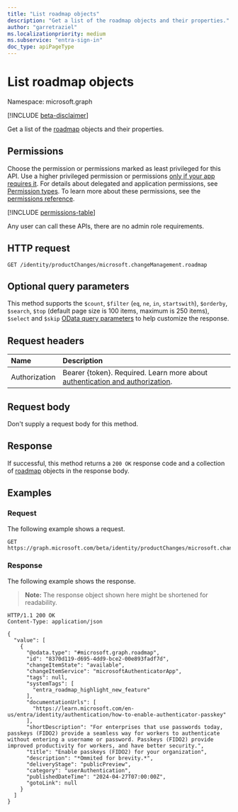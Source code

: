 ```yaml
---
title: "List roadmap objects"
description: "Get a list of the roadmap objects and their properties."
author: "garretraziel"
ms.localizationpriority: medium
ms.subservice: "entra-sign-in"
doc_type: apiPageType
---
```


# List roadmap objects

Namespace: microsoft.graph

[!INCLUDE [beta-disclaimer](../../includes/beta-disclaimer.md)]

Get a list of the [roadmap](../resources/roadmap.md) objects and their properties.

## Permissions

Choose the permission or permissions marked as least privileged for this API. Use a higher privileged permission or permissions [only if your app requires it](/graph/permissions-overview#best-practices-for-using-microsoft-graph-permissions). For details about delegated and application permissions, see [Permission types](/graph/permissions-overview#permission-types). To learn more about these permissions, see the [permissions reference](/graph/permissions-reference).

<!-- {
  "blockType": "permissions",
  "name": "roadmap-list-permissions"
}
-->
[!INCLUDE [permissions-table](../includes/permissions/roadmap-list-permissions.md)]

Any user can call these APIs, there are no admin role requirements.

## HTTP request

<!-- {
  "blockType": "ignored"
}
-->
``` http
GET /identity/productChanges/microsoft.changeManagement.roadmap
```

## Optional query parameters

This method supports the `$count`, `$filter` (`eq`, `ne`, `in`, `startswith`), `$orderby`, `$search`, `$top` (default page size is 100 items, maximum is 250 items), `$select` and `$skip` [OData query parameters](/graph/query-parameters) to help customize the response.

## Request headers

|Name|Description|
|:---|:---|
|Authorization|Bearer {token}. Required. Learn more about [authentication and authorization](/graph/auth/auth-concepts).|

## Request body

Don't supply a request body for this method.

## Response

If successful, this method returns a `200 OK` response code and a collection of [roadmap](../resources/roadmap.md) objects in the response body.

## Examples

### Request

The following example shows a request.
<!-- {
  "blockType": "request",
  "name": "list_roadmap"
}
-->
``` http
GET https://graph.microsoft.com/beta/identity/productChanges/microsoft.changeManagement.roadmap
```

### Response

The following example shows the response.
>**Note:** The response object shown here might be shortened for readability.
<!-- {
  "blockType": "response",
  "truncated": true,
  "@odata.type": "microsoft.graph.roadmap"
}
-->
``` http
HTTP/1.1 200 OK
Content-Type: application/json

{
  "value": [
    {
      "@odata.type": "#microsoft.graph.roadmap",
      "id": "8370d119-d695-4dd9-bce2-00e893fadf7d",
      "changeItemState": "available",
      "changeItemService": "microsoftAuthenticatorApp",
      "tags": null,
      "systemTags": [
        "entra_roadmap_highlight_new_feature"
      ],
      "documentationUrls": [
        "https://learn.microsoft.com/en-us/entra/identity/authentication/how-to-enable-authenticator-passkey"
      ],
      "shortDescription": "For enterprises that use passwords today, passkeys (FIDO2) provide a seamless way for workers to authenticate without entering a username or password. Passkeys (FIDO2) provide improved productivity for workers, and have better security.",
      "title": "Enable passkeys (FIDO2) for your organization",
      "description": "*Ommited for brevity.*",
      "deliveryStage": "publicPreview",
      "category": "userAuthentication",
      "publishedDateTime": "2024-04-27T07:00:00Z",
      "gotoLink": null
    }
  ]
}
```
